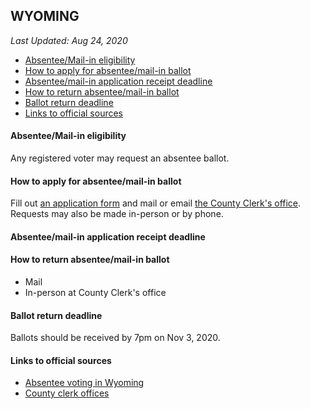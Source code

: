 ## WYOMING

*Last Updated: Aug 24, 2020*

* [Absentee/Mail-in eligibility](#absenteemail-in-eligibility)
* [How to apply for absentee/mail-in ballot](#how-to-apply-for-absenteemail-in-ballot)
* [Absentee/mail-in application receipt deadline](#absenteemail-in-application-receipt-deadline)
* [How to return absentee/mail-in ballot](#how-to-return-absenteemail-in-ballot)
* [Ballot return deadline](#ballot-return-deadline)
* [Links to official sources](#links-to-official-sources)


#### Absentee/Mail-in eligibility
Any registered voter may request an absentee ballot.


#### How to apply for absentee/mail-in ballot
Fill out [an application form](https://sos.wyo.gov/Forms/Elections/General/AbsenteeRequestForm-Standard.pdf) and mail or email [the County Clerk's office](https://sos.wyo.gov/Elections/Docs/WYCountyClerks_AbsRequest_VRChange.pdf).
Requests may also be made in-person or by phone.


#### Absentee/mail-in application receipt deadline



#### How to return absentee/mail-in ballot
* Mail
* In-person at County Clerk's office


#### Ballot return deadline
Ballots should be received by 7pm on Nov 3, 2020.


#### Links to official sources
* [Absentee voting in Wyoming](https://sos.wyo.gov/Elections/State/AbsenteeVoting.aspx)
* [County clerk offices](https://sos.wyo.gov/Elections/Docs/WYCountyClerks_AbsRequest_VRChange.pdf)
